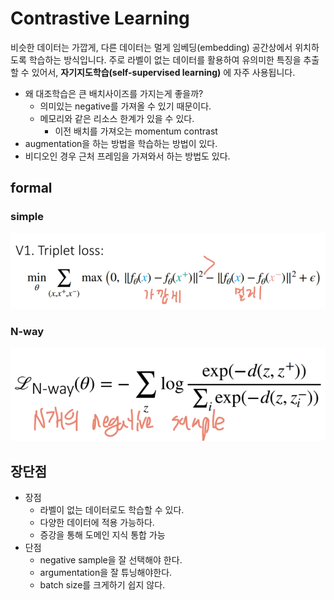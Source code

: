 # Contrastive Learning
비슷한 데이터는 가깝게, 다른 데이터는 멀게 임베딩(embedding) 공간상에서 위치하도록 학습하는 방식입니다. 주로 라벨이 없는 데이터를 활용하여 유의미한 특징을 추출할 수 있어서, **자기지도학습(self-supervised learning)** 에 자주 사용됩니다.

- 왜 대조학습은 큰 배치사이즈를 가지는게 좋을까?
  - 의미있는 negative를 가져올 수 있기 때문이다.
  - 메모리와 같은 리소스 한계가 있을 수 있다.
    - 이전 배치를 가져오는 momentum contrast
- augmentation을 하는 방법을 학습하는 방법이 있다.
- 비디오인 경우 근처 프레임을 가져와서 하는 방법도 있다.

## formal
### simple
![formal.png](./images/formal.png)
### N-way
![formal2.png](./images/formal2.png)

## 장단점
- 장점
  - 라벨이 없는 데이터로도 학습할 수 있다.
  - 다양한 데이터에 적용 가능하다.
  - 증강을 통해 도메인 지식 통합 가능
- 단점
  - negative sample을 잘 선택해야 한다.
  - argumentation을 잘 튜닝해야한다.
  - batch size를 크게하기 쉽지 않다.